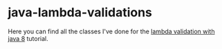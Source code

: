 # java-lambda-validations

Here you can find all the classes I've done for the [lambda validation with java 8](https://medium.com/@jplanes/lambda-validations-with-java-8-86aa8143bd9f) tutorial.
